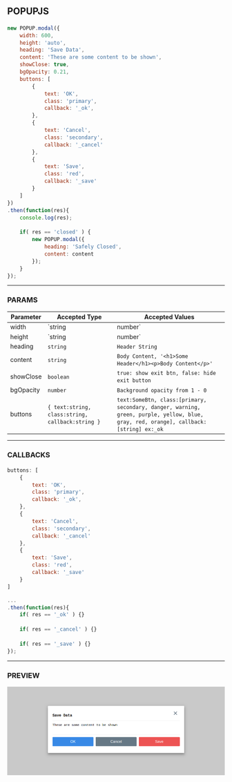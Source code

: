 ## POPUPJS

```js
new POPUP.modal({
    width: 600,
    height: 'auto',
    heading: 'Save Data',
    content: 'These are some content to be shown',
    showClose: true,
    bgOpacity: 0.21,
    buttons: [
        {
            text: 'OK',
            class: 'primary',
            callback: '_ok',
        },
        {
            text: 'Cancel',
            class: 'secondary',
            callback: '_cancel'
        },
        {
            text: 'Save',
            class: 'red',
            callback: '_save'
        }
    ]
})
.then(function(res){
    console.log(res);

    if( res == 'closed' ) {
        new POPUP.modal({
            heading: 'Safely Closed',
            content: content
        });
    }
});
```
---

### PARAMS
Parameter | Accepted Type | Accepted Values
--- | --- | ---
width | `string | number` | `'auto', ex: 480`
height | `string | number` | `'auto', ex: 480`
heading | `string` | `Header String`
content | `string` | `Body Content, '<h1>Some Header</h1><p>Body Content</p>'`
showClose | `boolean` | `true: show exit btn, false: hide exit button`
bgOpacity | `number` | `Background opacity from 1 - 0`
buttons | `{ text:string, class:string, callback:string }` | `text:SomeBtn, class:[primary, secondary, danger, warning, green, purple, yellow, blue, gray, red, orange], callback: [string] ex:_ok`

---

### CALLBACKS
```js
buttons: [
    {
        text: 'OK',
        class: 'primary',
        callback: '_ok',
    },
    {
        text: 'Cancel',
        class: 'secondary',
        callback: '_cancel'
    },
    {
        text: 'Save',
        class: 'red',
        callback: '_save'
    }
]
```

```js
...
.then(function(res){
    if( res == '_ok' ) {}

    if( res == '_cancel' ) {}

    if( res == '_save' ) {}
});
```

---

### PREVIEW

![alt text](https://github.com/Mahesh-Ranaweera/POPjs/blob/master/preview/preview_1.png "Preview 1")
